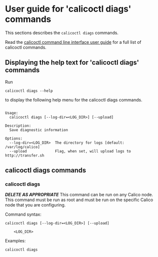 
# User guide for 'calicoctl diags' commands

This sections describes the `calicoctl diags` commands.

Read the [calicoctl command line interface user guide](../calicoctl.md) for a full list of calicoctl commands.

## Displaying the help text for 'calicoctl diags' commands

Run

    calicoctl diags --help

to display the following help menu for the calicoctl diags commands.

```

Usage:
  calicoctl diags [--log-dir=<LOG_DIR>] [--upload]

Description:
  Save diagnostic information

Options:
  --log-dir=<LOG_DIR>  The directory for logs [default: /var/log/calico]
  --upload             Flag, when set, will upload logs to http://transfer.sh

```

## calicoctl diags commands


### calicoctl diags 

***DELETE AS APPROPRIATE***
This command can be run on any Calico node.  This command must be run as root
and must be run on the specific Calico node that you are configuring.

Command syntax:

```
calicoctl diags [--log-dir=<LOG_DIR>] [--upload]

    <LOG_DIR>
```

Examples:

```
calicoctl diags 
```
